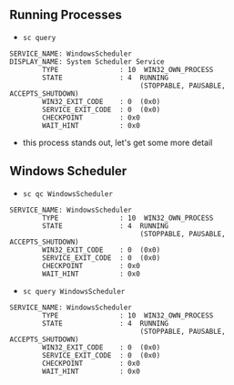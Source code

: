 ## Running Processes

* `sc query`
```
SERVICE_NAME: WindowsScheduler
DISPLAY_NAME: System Scheduler Service
        TYPE               : 10  WIN32_OWN_PROCESS  
        STATE              : 4  RUNNING 
                                (STOPPABLE, PAUSABLE, ACCEPTS_SHUTDOWN)
        WIN32_EXIT_CODE    : 0  (0x0)
        SERVICE_EXIT_CODE  : 0  (0x0)
        CHECKPOINT         : 0x0
        WAIT_HINT          : 0x0
```

* this process stands out, let's get some more detail

## Windows Scheduler

* `sc qc WindowsScheduler`
```
SERVICE_NAME: WindowsScheduler 
        TYPE               : 10  WIN32_OWN_PROCESS  
        STATE              : 4  RUNNING 
                                (STOPPABLE, PAUSABLE, ACCEPTS_SHUTDOWN)
        WIN32_EXIT_CODE    : 0  (0x0)
        SERVICE_EXIT_CODE  : 0  (0x0)
        CHECKPOINT         : 0x0
        WAIT_HINT          : 0x0
```

* `sc query WindowsScheduler`

```
SERVICE_NAME: WindowsScheduler 
        TYPE               : 10  WIN32_OWN_PROCESS  
        STATE              : 4  RUNNING 
                                (STOPPABLE, PAUSABLE, ACCEPTS_SHUTDOWN)
        WIN32_EXIT_CODE    : 0  (0x0)
        SERVICE_EXIT_CODE  : 0  (0x0)
        CHECKPOINT         : 0x0
        WAIT_HINT          : 0x0
```

